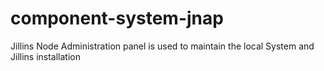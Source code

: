 # component-system-jnap
Jillins Node Administration panel is used to maintain the local System and Jillins installation
